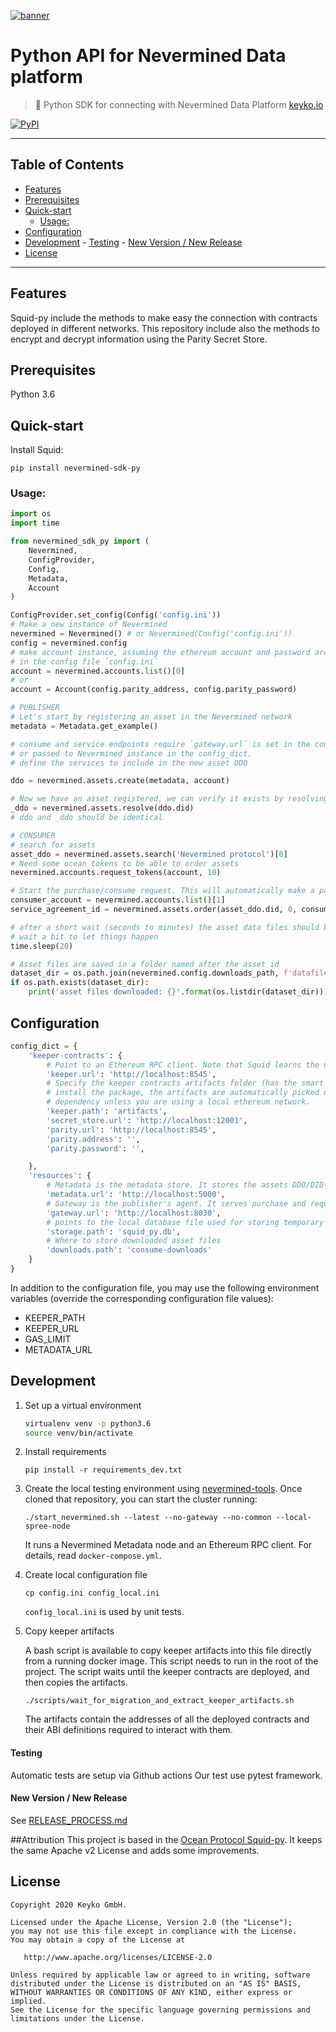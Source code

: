 [![banner](https://raw.githubusercontent.com/keyko-io/assets/master/images/logo/small/keyko_logo@2x-100.jpg)](https://keyko.io)

# Python API for Nevermined Data platform

> 🦑 Python SDK for connecting with Nevermined Data Platform
> [keyko.io](https://keyko.io)

[![PyPI](https://img.shields.io/pypi/v/nevermined-sdk-py.svg)](https://pypi.org/project/nevermined-sdk-py/)

---

## Table of Contents

  - [Features](#features)
  - [Prerequisites](#prerequisites)
  - [Quick-start](#quick-start)
     - [Usage:](#usage)
  - [Configuration](#configuration)
  - [Development](#development)
        - [Testing](#testing)
        - [New Version / New Release](#new-version-new-release)
  - [License](#license)

---

## Features

Squid-py include the methods to make easy the connection with contracts deployed in different networks.
This repository include also the methods to encrypt and decrypt information using the Parity Secret Store.

## Prerequisites

Python 3.6

## Quick-start

Install Squid:

```
pip install nevermined-sdk-py
```

### Usage:

```python
import os
import time

from nevermined_sdk_py import (
    Nevermined,
    ConfigProvider,
    Config,
    Metadata,
    Account
)

ConfigProvider.set_config(Config('config.ini'))
# Make a new instance of Nevermined
nevermined = Nevermined() # or Nevermined(Config('config.ini'))
config = nevermined.config
# make account instance, assuming the ethereum account and password are set 
# in the config file `config.ini`
account = nevermined.accounts.list()[0]
# or 
account = Account(config.parity_address, config.parity_password)

# PUBLISHER
# Let's start by registering an asset in the Nevermined network
metadata = Metadata.get_example()

# consume and service endpoints require `gateway.url` is set in the config file
# or passed to Nevermined instance in the config_dict.
# define the services to include in the new asset DDO

ddo = nevermined.assets.create(metadata, account)

# Now we have an asset registered, we can verify it exists by resolving the did
_ddo = nevermined.assets.resolve(ddo.did)
# ddo and _ddo should be identical

# CONSUMER
# search for assets
asset_ddo = nevermined.assets.search('Nevermined protocol')[0]
# Need some ocean tokens to be able to order assets
nevermined.accounts.request_tokens(account, 10)

# Start the purchase/consume request. This will automatically make a payment from the specified account.
consumer_account = nevermined.accounts.list()[1]
service_agreement_id = nevermined.assets.order(asset_ddo.did, 0, consumer_account)

# after a short wait (seconds to minutes) the asset data files should be available in the `downloads.path` defined in config
# wait a bit to let things happen
time.sleep(20)

# Asset files are saved in a folder named after the asset id
dataset_dir = os.path.join(nevermined.config.downloads_path, f'datafile.{asset_ddo.asset_id}.0')
if os.path.exists(dataset_dir):
    print('asset files downloaded: {}'.format(os.listdir(dataset_dir)))

```

## Configuration

```python
config_dict = {
    'keeper-contracts': {
        # Point to an Ethereum RPC client. Note that Squid learns the name of the network to work with from this client.
        'keeper.url': 'http://localhost:8545',
        # Specify the keeper contracts artifacts folder (has the smart contracts definitions json files). When you
        # install the package, the artifacts are automatically picked up from the `keeper-contracts` Python
        # dependency unless you are using a local ethereum network.
        'keeper.path': 'artifacts',
        'secret_store.url': 'http://localhost:12001',
        'parity.url': 'http://localhost:8545',
        'parity.address': '',
        'parity.password': '',

    },
    'resources': {
        # Metadata is the metadata store. It stores the assets DDO/DID-document
        'metadata.url': 'http://localhost:5000',
        # Gateway is the publisher's agent. It serves purchase and requests for both data access and compute services
        'gateway.url': 'http://localhost:8030',
        # points to the local database file used for storing temporary information (for instance, pending service agreements).
        'storage.path': 'squid_py.db',
        # Where to store downloaded asset files
        'downloads.path': 'consume-downloads'
    }
}

```

In addition to the configuration file, you may use the following environment variables (override the corresponding configuration file values):

- KEEPER_PATH
- KEEPER_URL
- GAS_LIMIT
- METADATA_URL

## Development

1. Set up a virtual environment

    ```bash
    virtualenv venv -p python3.6
    source venv/bin/activate 
    ```

1. Install requirements

    ```
    pip install -r requirements_dev.txt
    ```

1. Create the local testing environment using [nevermined-tools](https://github.com/keyko-io/nevermined-tools). Once cloned that repository, you can start the cluster running:

    ```
    ./start_nevermined.sh --latest --no-gateway --no-common --local-spree-node
    ```

    It runs a Nevermined Metadata node and an Ethereum RPC client. For details, read `docker-compose.yml`.

1. Create local configuration file

    ```
    cp config.ini config_local.ini
    ```

   `config_local.ini` is used by unit tests.

1. Copy keeper artifacts

    A bash script is available to copy keeper artifacts into this file directly from a running docker image. This script needs to run in the root of the project.
    The script waits until the keeper contracts are deployed, and then copies the artifacts.

    ```
    ./scripts/wait_for_migration_and_extract_keeper_artifacts.sh
    ```

    The artifacts contain the addresses of all the deployed contracts and their ABI definitions required to interact with them.


#### Testing

Automatic tests are setup via Github actions
Our test use pytest framework.

#### New Version / New Release

See [RELEASE_PROCESS.md](RELEASE_PROCESS.md)

##Attribution
This project is based in the [Ocean Protocol Squid-py](https://github.com/oceanprotocol/squid-py). It keeps the same Apache v2 License and adds some improvements.


## License

```text
Copyright 2020 Keyko GmbH.

Licensed under the Apache License, Version 2.0 (the "License");
you may not use this file except in compliance with the License.
You may obtain a copy of the License at

   http://www.apache.org/licenses/LICENSE-2.0

Unless required by applicable law or agreed to in writing, software
distributed under the License is distributed on an "AS IS" BASIS,
WITHOUT WARRANTIES OR CONDITIONS OF ANY KIND, either express or implied.
See the License for the specific language governing permissions and
limitations under the License.
```